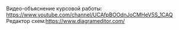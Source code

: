 Видео-объяснение курсовой работы: https://www.youtube.com/channel/UCAfpBOOdnJoCMHeV5S_1CAQ
Редактор схем:https://www.diagrameditor.com/